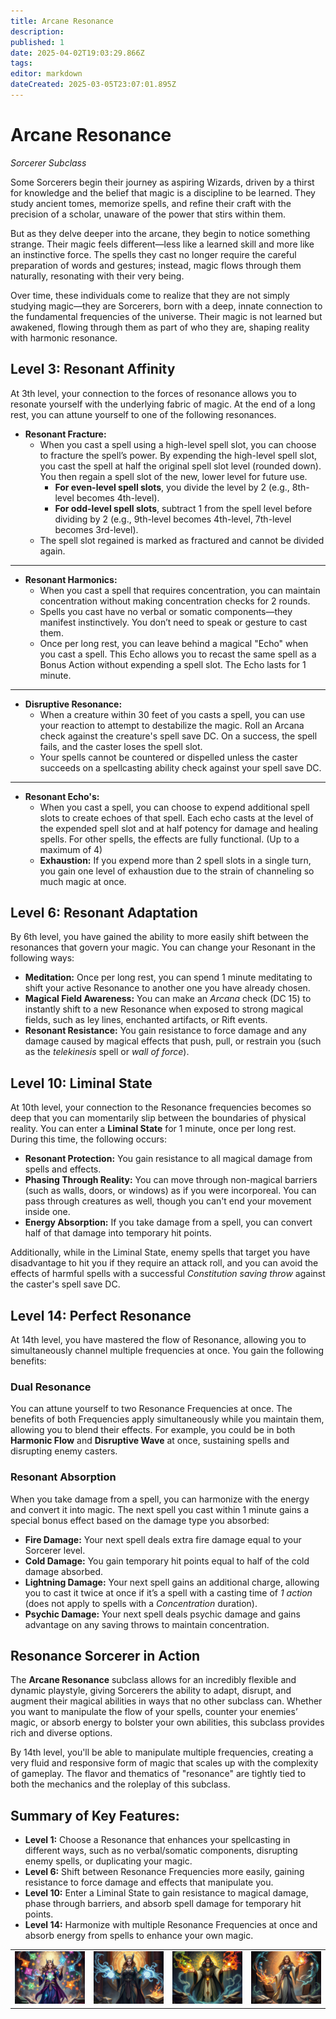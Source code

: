 ```yaml
---
title: Arcane Resonance
description: 
published: 1
date: 2025-04-02T19:03:29.866Z
tags: 
editor: markdown
dateCreated: 2025-03-05T23:07:01.895Z
---
```


# Arcane Resonance
*Sorcerer Subclass*

Some Sorcerers begin their journey as aspiring Wizards, driven by a thirst for knowledge and the belief that magic is a discipline to be learned. They study ancient tomes, memorize spells, and refine their craft with the precision of a scholar, unaware of the power that stirs within them.

But as they delve deeper into the arcane, they begin to notice something strange. Their magic feels different—less like a learned skill and more like an instinctive force. The spells they cast no longer require the careful preparation of words and gestures; instead, magic flows through them naturally, resonating with their very being.

Over time, these individuals come to realize that they are not simply studying magic—they are Sorcerers, born with a deep, innate connection to the fundamental frequencies of the universe. Their magic is not learned but awakened, flowing through them as part of who they are, shaping reality with harmonic resonance.

## Level 3: Resonant Affinity
At 3th level, your connection to the forces of resonance allows you to resonate yourself with the underlying fabric of magic. At the end of a long rest, you can attune yourself to one of the following resonances.

- **Resonant Fracture:**
  - When you cast a spell using a high-level spell slot, you can choose to fracture the spell’s power. By expending the high-level spell slot, you cast the spell at half the original spell slot level (rounded down). You then regain a spell slot of the new, lower level for future use.
    - **For even-level spell slots**, you divide the level by 2 (e.g., 8th-level becomes 4th-level).
    - **For odd-level spell slots**, subtract 1 from the spell level before dividing by 2 (e.g., 9th-level becomes 4th-level, 7th-level becomes 3rd-level).
  - The spell slot regained is marked as fractured and cannot be divided again.

---

- **Resonant Harmonics:**
  - When you cast a spell that requires concentration, you can maintain concentration without making concentration checks for 2 rounds.
  - Spells you cast have no verbal or somatic components—they manifest instinctively. You don’t need to speak or gesture to cast them.
  - Once per long rest, you can leave behind a magical "Echo" when you cast a spell. This Echo allows you to recast the same spell as a Bonus Action without expending a spell slot. The Echo lasts for 1 minute.

---

- **Disruptive Resonance:**
  - When a creature within 30 feet of you casts a spell, you can use your reaction to attempt to destabilize the magic. Roll an Arcana check against the creature's spell save DC. On a success, the spell fails, and the caster loses the spell slot.
  - Your spells cannot be countered or dispelled unless the caster succeeds on a spellcasting ability check against your spell save DC.

---

- **Resonant Echo's:**
  - When you cast a spell, you can choose to expend additional spell slots to create echoes of that spell. Each echo casts at the level of the expended spell slot and at half potency for damage and healing spells. For other spells, the effects are fully functional. (Up to a maximum of 4)
  - **Exhaustion:** If you expend more than 2 spell slots in a single turn, you gain one level of exhaustion due to the strain of channeling so much magic at once.



## Level 6: Resonant Adaptation
By 6th level, you have gained the ability to more easily shift between the resonances that govern your magic. You can change your Resonant in the following ways:

- **Meditation:** Once per long rest, you can spend 1 minute meditating to shift your active Resonance to another one you have already chosen.
- **Magical Field Awareness:** You can make an *Arcana* check (DC 15) to instantly shift to a new Resonance when exposed to strong magical fields, such as ley lines, enchanted artifacts, or Rift events.
- **Resonant Resistance:** You gain resistance to force damage and any damage caused by magical effects that push, pull, or restrain you (such as the *telekinesis* spell or *wall of force*).

## Level 10: Liminal State
At 10th level, your connection to the Resonance frequencies becomes so deep that you can momentarily slip between the boundaries of physical reality. You can enter a **Liminal State** for 1 minute, once per long rest. During this time, the following occurs:

- **Resonant Protection:** You gain resistance to all magical damage from spells and effects.
- **Phasing Through Reality:** You can move through non-magical barriers (such as walls, doors, or windows) as if you were incorporeal. You can pass through creatures as well, though you can't end your movement inside one.
- **Energy Absorption:** If you take damage from a spell, you can convert half of that damage into temporary hit points.

Additionally, while in the Liminal State, enemy spells that target you have disadvantage to hit you if they require an attack roll, and you can avoid the effects of harmful spells with a successful *Constitution saving throw* against the caster's spell save DC.

## Level 14: Perfect Resonance
At 14th level, you have mastered the flow of Resonance, allowing you to simultaneously channel multiple frequencies at once. You gain the following benefits:

### Dual Resonance
You can attune yourself to two Resonance Frequencies at once. The benefits of both Frequencies apply simultaneously while you maintain them, allowing you to blend their effects. For example, you could be in both **Harmonic Flow** and **Disruptive Wave** at once, sustaining spells and disrupting enemy casters.

### Resonant Absorption
When you take damage from a spell, you can harmonize with the energy and convert it into magic. The next spell you cast within 1 minute gains a special bonus effect based on the damage type you absorbed:

- **Fire Damage:** Your next spell deals extra fire damage equal to your Sorcerer level.
- **Cold Damage:** You gain temporary hit points equal to half of the cold damage absorbed.
- **Lightning Damage:** Your next spell gains an additional charge, allowing you to cast it twice at once if it’s a spell with a casting time of *1 action* (does not apply to spells with a *Concentration* duration).
- **Psychic Damage:** Your next spell deals psychic damage and gains advantage on any saving throws to maintain concentration.

## Resonance Sorcerer in Action
The **Arcane Resonance** subclass allows for an incredibly flexible and dynamic playstyle, giving Sorcerers the ability to adapt, disrupt, and augment their magical abilities in ways that no other subclass can. Whether you want to manipulate the flow of your spells, counter your enemies’ magic, or absorb energy to bolster your own abilities, this subclass provides rich and diverse options.

By 14th level, you'll be able to manipulate multiple frequencies, creating a very fluid and responsive form of magic that scales up with the complexity of gameplay. The flavor and thematics of "resonance" are tightly tied to both the mechanics and the roleplay of this subclass.

## Summary of Key Features:
- **Level 1:** Choose a Resonance that enhances your spellcasting in different ways, such as no verbal/somatic components, disrupting enemy spells, or duplicating your magic.
- **Level 6:** Shift between Resonance Frequencies more easily, gaining resistance to force damage and effects that manipulate you.
- **Level 10:** Enter a Liminal State to gain resistance to magical damage, phase through barriers, and absorb spell damage for temporary hit points.
- **Level 14:** Harmonize with multiple Resonance Frequencies at once and absorb energy from spells to enhance your own magic.

|  |  |  |  |
| -------- | ------- | ------- | ------- |
![arcane_resonance_sorceress.png](/classes/subclasses/arcane_resonance_sorceress.png) | ![arcane_resonance_sorceress_(2).png](/classes/subclasses/arcane_resonance_sorceress_(2).png) | ![arcane_resonance_sorcerer.png](/classes/subclasses/arcane_resonance_sorcerer.png) | ![arcane_resonance_sorceress_(3).png](/classes/subclasses/arcane_resonance_sorceress_(3).png)
